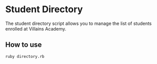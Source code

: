 #  Student Directory #

The student directory script allows you to manage the list of students enrolled at Villains Academy.

## How to use ##

```shell
ruby directory.rb
```
